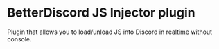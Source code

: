 # BetterDiscord JS Injector plugin
Plugin that allows you to load/unload JS into Discord in realtime without console.
